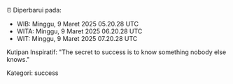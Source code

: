 ⏰ Diperbarui pada:
- WIB: Minggu, 9 Maret 2025 05.20.28 UTC
- WITA: Minggu, 9 Maret 2025 06.20.28 UTC
- WIT: Minggu, 9 Maret 2025 07.20.28 UTC

Kutipan Inspiratif:
"The secret to success is to know something nobody else knows."


Kategori: success

